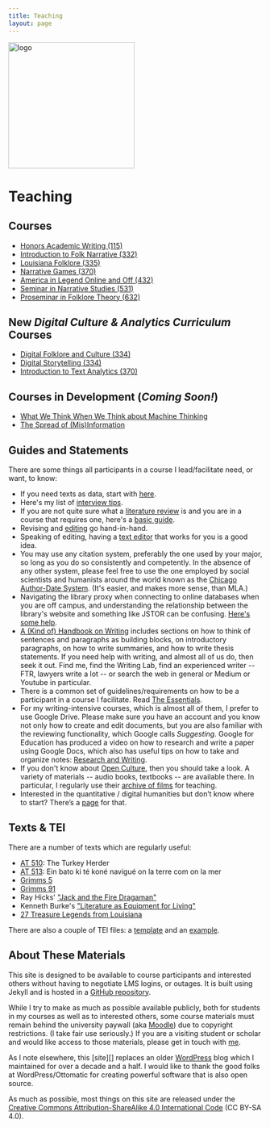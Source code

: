 ```yaml
---
title: Teaching
layout: page
---
```


<img src="{{site.url}}/assets/images/jlnet.png" alt="logo" width="250">

# Teaching


## Courses

* [Honors Academic Writing (115)](courses/115/)
* [Introduction to Folk Narrative (332)](courses/332/)
* [Louisiana Folklore (335)](courses/335/) 
* [Narrative Games (370)](courses/370-games/)
* [America in Legend Online and Off (432)](courses/432/)
* [Seminar in Narrative Studies (531)](courses/531/)
* [Proseminar in Folklore Theory (632)](courses/632/)


## New *Digital Culture & Analytics Curriculum* Courses

* [Digital Folklore and Culture (334)](courses/334-cultures/)
* [Digital Storytelling (334)](courses/334-storytelling/)
* [Introduction to Text Analytics (370)](courses/370-ta/)


## Courses in Development (*Coming Soon!*)

* [What We Think When We Think about Machine Thinking](courses/qh300/index.html)
* [The Spread of (Mis)Information](courses/qh400/index.html)


## Guides and Statements

There are some things all participants in a course I lead/facilitate need, or want, to know:

* If you need texts as data, start with [here](guides/data.html). 
* Here's my list of [interview tips](guides/interview_tips.html).
* If you are not quite sure what a [literature review](guides/lit_review.html) is and you are in a course that requires one, here's a [basic guide](guides/lit_review.html).
* Revising and [editing](guides/editing.html) go hand-in-hand.
* Speaking of editing, having a [text editor](guides/editors.html) that works for you is a good idea.
* You may use any citation system, preferably the one used by your major, so long as you do so consistently and competently. In the absence of any other system, please feel free to use the one employed by social scientists and humanists around the world known as the [Chicago Author-Date System](guides/cad.html). (It's easier, and makes more sense, than MLA.)
* Navigating the library proxy when connecting to online databases when you are off campus, and understanding the relationship between the library's website and something like JSTOR can be confusing. [Here's some help](guides/access.html).
* [A (Kind of) Handbook on Writing](guides/writing.html) includes sections on how to think of sentences and paragraphs as building blocks, on introductory paragraphs, on how to write summaries, and how to write thesis statements. If you need help with writing, and almost all of us do, then seek it out. Find me, find the Writing Lab, find an experienced writer -- FTR, lawyers write a lot -- or search the web in general or Medium or Youtube in particular.
* There is a common set of guidelines/requirements on how to be a participant in a course I facilitate. Read [The Essentials](guides/essentials.html).
* For my writing-intensive courses, which is almost all of them, I prefer to use Google Drive. Please make sure you have an account and you know not only how to create and edit documents, but you are also familiar with the reviewing functionality, which Google calls *Suggesting*. Google for Education has produced a video on how to research and write a paper using Google Docs, which also has useful tips on how to take and organize notes: [Research and Writing](https://applieddigitalskills.withgoogle.com/c/college-and-continuing-education/en/research-and-writing/overview.html).
* If you don't know about [Open Culture][], then you should take a look. A variety of materials -- audio books, textbooks -- are available there. In particular, I regularly use their [archive of films][] for teaching.
* Interested in the quantitative / digital humanities but don’t know where to start? There’s a [page](guides/qh.html) for that.

[Open Culture]: http://www.openculture.com
[archive of films]: http://www.openculture.com/freemoviesonline

## Texts & TEI

There are a number of texts which are regularly useful:

- [AT 510](texts/AT_510.html): The Turkey Herder
- [AT 513](texts/AT_513.html): Ein bato ki té koné navigué on la terre com on la mer
- [Grimms 5](texts/grimms_05.html)
- [Grimms 91](texts/grimms_91.html)
- Ray Hicks' ["Jack and the Fire Dragaman"](texts/hicks_2.html)
- Kenneth Burke's ["Literature as Equipment for Living"](texts/Burke_1941.pdf)
- [27 Treasure Legends from Louisiana](texts/legends.html)

There are also a couple of TEI files: a [template](tei/template.tei) and an [example](tei/laudun-20000712-01.tei).


## About These Materials

This site is designed to be available to course participants and interested others without having to negotiate LMS logins, or outages. It is built using Jekyll and is hosted in a [GitHub repository][]. 

While I try to make as much as possible available publicly, both for students in my courses as well as to interested others, some course materials must remain behind the university paywall (aka [Moodle][]) due to copyright restrictions. (I take fair use seriously.) If you are a visiting student or scholar and would like access to those materials, please get in touch with [me][].

As I note elsewhere, this [site][] replaces an older [WordPress][] blog which I maintained for over a decade and a half. I would like to thank the good folks at WordPress/Ottomatic for creating powerful software that is also open source. 

As much as possible, most things on this site are released under the [Creative Commons Attribution-ShareAlike 4.0 International Code][cc] (CC BY-SA 4.0).

[GitHub repository]: https://github.com/johnlaudun/jln
[Moodle]: https://moodle.louisiana.edu/
[me]: https://johnlaudun.net/contact.html
[WordPress]: https://wordpress.org/
[cc]: https://creativecommons.org/licenses/by-sa/4.0/
